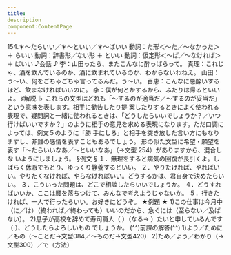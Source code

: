 ```yaml
---
title:
description
component:ContentPage
---
```



154.＊～たらいい／＊～といい／＊～ばいい
動詞：た形＜～た／～なかった＞ ＋ らいい 動詞：辞書形／ない形 ＋ といい 動詞：仮定形＜～ば／～なければ＞ ＋ ばいい
♪会話 ♪
李：山田ったら、またこんなに酔っぱらって。
真理：これじゃ、酒を飲んでいるのか、酒に飲まれているのか、わからないわねえ。 山田：う～い、何をごちゃごちゃ言ってるんだ。う～い。 百恵：こんなに悪酔いするほど、飲まなければいいのに。
李：僕が何とかするから、ふたりは帰るといいよ。
♯解説 ♭
これらの文型はどれも「～するのが適当だ／～するのが妥当だ」という意味を表します。相手に勧告したり提 案したりするときによく使われる表現で、疑問詞と一緒に使われるときは、「どうしたらいいでしょうか？／いつ 行けばいいですか？」のように相手の意見を求める表現になります。ただ口調によっては、例文５のように「勝 手にしろ」と相手を突き放した言い方にもなりますし、非難の感情を表すこともあるでしょう。
形の似た文型に希望・願望を表す「～たらいいなあ／～といいなあ」（→文型 254）がありますから、混合しな いようにしましょう。
§例文 §
１．無理をすると病気の回復が長引くよ。しばらく休暇でもとり、ゆっくり静養するといい。
２．やりたければ、やればいい。やりたくなければ、やらなければいい。どうするかは、君自身で決めたらいい。
３．こういった問題は、どこで相談したらいいでしょうか。
４．どうすればいいか、ここは腰を落ちつけて、みんなで考えようじゃないか。
５．行きたければ、一人で行ったらいい。お好きにどうぞ。
★例題 ★
1)この仕事は今月中（に／は）（終われば／終わっても）いいのだから、急ぐには（至らない／及ばない）。
2)息子が高校を辞めて寿司職人（ ）（なる→ ）たいと申しているんです（ ）、どうしたらよろしいもの でしょうか。
(^^)前課の解答(^^)
1)よう／ために／もの（～ことだ→文型084／～ものだ→文型420）
2)ため／よう／わかり（→文型300）／で（方法）
